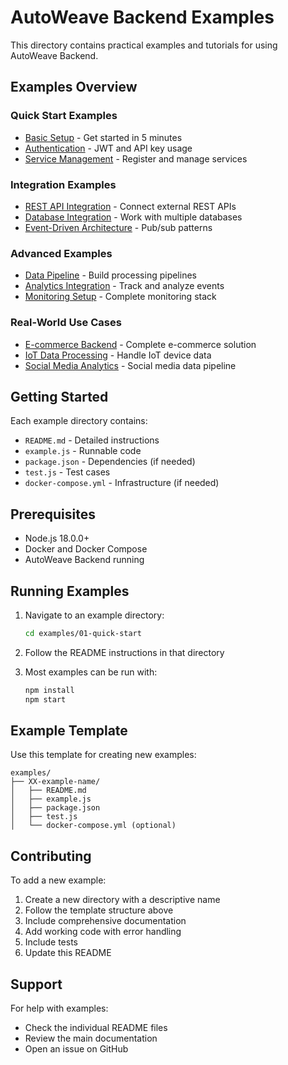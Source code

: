 # AutoWeave Backend Examples

This directory contains practical examples and tutorials for using AutoWeave Backend.

## Examples Overview

### Quick Start Examples
- [Basic Setup](./01-quick-start/) - Get started in 5 minutes
- [Authentication](./02-authentication/) - JWT and API key usage
- [Service Management](./03-service-management/) - Register and manage services

### Integration Examples
- [REST API Integration](./04-rest-api-integration/) - Connect external REST APIs
- [Database Integration](./05-database-integration/) - Work with multiple databases
- [Event-Driven Architecture](./06-event-driven/) - Pub/sub patterns

### Advanced Examples
- [Data Pipeline](./07-data-pipeline/) - Build processing pipelines
- [Analytics Integration](./08-analytics/) - Track and analyze events
- [Monitoring Setup](./09-monitoring/) - Complete monitoring stack

### Real-World Use Cases
- [E-commerce Backend](./10-ecommerce-backend/) - Complete e-commerce solution
- [IoT Data Processing](./11-iot-processing/) - Handle IoT device data
- [Social Media Analytics](./12-social-analytics/) - Social media data pipeline

## Getting Started

Each example directory contains:
- `README.md` - Detailed instructions
- `example.js` - Runnable code
- `package.json` - Dependencies (if needed)
- `test.js` - Test cases
- `docker-compose.yml` - Infrastructure (if needed)

## Prerequisites

- Node.js 18.0.0+
- Docker and Docker Compose
- AutoWeave Backend running

## Running Examples

1. Navigate to an example directory:
   ```bash
   cd examples/01-quick-start
   ```

2. Follow the README instructions in that directory

3. Most examples can be run with:
   ```bash
   npm install
   npm start
   ```

## Example Template

Use this template for creating new examples:

```
examples/
├── XX-example-name/
│   ├── README.md
│   ├── example.js
│   ├── package.json
│   ├── test.js
│   └── docker-compose.yml (optional)
```

## Contributing

To add a new example:

1. Create a new directory with a descriptive name
2. Follow the template structure above
3. Include comprehensive documentation
4. Add working code with error handling
5. Include tests
6. Update this README

## Support

For help with examples:
- Check the individual README files
- Review the main documentation
- Open an issue on GitHub